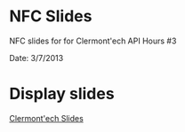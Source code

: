 NFC Slides
======================

NFC slides for for Clermont'ech API Hours #3

Date: 3/7/2013

# Display slides

[Clermont'ech Slides](https://rawgithub.com/devnied/NFC-slides-Clermontech/master/template.html)


